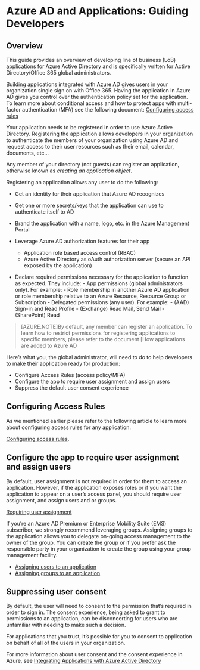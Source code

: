 <properties
	pageTitle="Azure AD and Applications: Guiding Developers | Windows Azure"
	description="Written for the IT Pro, this article provides guidelines for integrating Azure applications with Active Directory."
	services="active-directory"
	documentationCenter=""
	authors="IHenkel"
	manager="stevenpo"
	editor=""/>

<tags
	ms.service="active-directory"
	ms.date="10/09/2015"
	wacn.date=""/>

# Azure AD and Applications: Guiding Developers

## Overview

This guide provides an overview of developing line of business (LoB) applications for Azure Active Directory and is specifically written for Active Directory/Office 365 global administrators.

Building applications integrated with Azure AD gives users in your organization single sign on with Office 365. Having the application in Azure AD gives you control over the authentication policy set for the application. To learn more about conditional access and how to protect apps with multi-factor authentication (MFA) see the following document: [Configuring access rules](/documentation/articles/active-directory-conditional-access-azuread-connected-apps)

Your application needs to be registered in order to use Azure Active Directory. Registering the application allows developers in your organization to authenticate the members of your organization using Azure AD and request access to their user resources such as their email, calendar, documents, etc…

Any member of your directory (not guests) can register an application, otherwise known as *creating an application object*.

Registering an application allows any user to do the following:

- Get an identity for their application that Azure AD recognizes
- Get one or more secrets/keys that the application can use to authenticate itself to AD
- Brand the application with a name, logo, etc. in the Azure Management Portal
- Leverage Azure AD authorization features for their app
  - Application role based access control (RBAC)
  - Azure Active Directory as oAuth authorization server (secure an API exposed by the application)

- Declare required permissions necessary for the application to function as expected. They include:
	  - App permissions (global administrators only). For example:
	    - Role membership in another Azure AD application or role membership relative to an Azure Resource, Resource Group or Subscription
	  - Delegated permissions (any user). For example:
	    - (AAD) Sign-in and Read Profile
	    - (Exchange) Read Mail, Send Mail
	    - (SharePoint) Read

> [AZURE.NOTE]By default, any member can register an application. To learn how to restrict permissions for registering applications to specific members, please refer to the document [How applications are added to Azure AD

<!-- deleted by customization Here's --><!-- keep by customization: begin --> Here’s <!-- keep by customization: end --> what you, the global administrator, will need to do to help developers to make their application ready for production:

- Configure Access Rules (access policy/MFA)
- Configure the app to require user assignment and assign users
- Suppress the default user consent experience

## Configuring Access Rules

As we mentioned earlier please refer to the following article to learn more about configuring access rules for any application.

[Configuring access rules](/documentation/articles/active-directory-conditional-access-azuread-connected-apps).

## Configure the app to require user assignment and assign users

By default, user assignment is not required in order for them to access an application. However, if the application exposes roles or if you want the application to appear on a <!-- deleted by customization user's --><!-- keep by customization: begin --> user’s <!-- keep by customization: end --> access panel, you should require user assignment, and assign users and or groups.

[Requiring user assignment](/documentation/articles/active-directory-applications-guiding-developers-requiring-user-assignment)

If <!-- deleted by customization you're --><!-- keep by customization: begin --> you’re <!-- keep by customization: end --> an Azure AD Premium or Enterprise Mobility Suite (EMS) subscriber, we strongly recommend leveraging groups. Assigning groups to the application allows you to delegate on-going access management to the owner of the group. You can create the group or if you prefer ask the responsible party in your organization to create the group using your group management facility.

- [Assigning users to an application](/documentation/articles/active-directory-applications-guiding-developers-assigning-users)
- [Assigning groups to an application](/documentation/articles/active-directory-applications-guiding-developers-assigning-groups)

## Suppressing user consent

By default, the user will need to consent to the permission <!-- deleted by customization that's --><!-- keep by customization: begin --> that’s <!-- keep by customization: end --> required in order to sign in. The consent experience, being asked to grant to permissions to an application, can be disconcerting for users who are unfamiliar with needing to make such a decision.

For applications that you trust, <!-- deleted by customization it's --><!-- keep by customization: begin --> it’s <!-- keep by customization: end --> possible for you to consent to application on behalf of all of the users in your organization.

For more information about user consent and the consent experience in Azure, see [Integrating Applications with Azure Active Directory](/documentation/articles/active-directory-integrating-applications)
